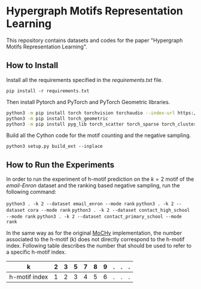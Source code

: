 # Hypergraph Motifs Representation Learning

This repository contains datasets and codes for the paper "Hypergraph Motifs Representation Learning".

## How to Install

Install all the requirements specified in the *requirements.txt* file.

`pip install -r requirements.txt`

Then install Pytorch and PyTorch and PyTorch Geometric libraries.

```bash
python3 -m pip install torch torchvision torchaudio --index-url https://download.pytorch.org/whl/cpu
python3 -m pip install torch_geometric
python3 -m pip install pyg_lib torch_scatter torch_sparse torch_cluster torch_spline_conv -f https://data.pyg.org/whl/torch-2.3.0+cpu.html
```

Build all the Cython code for the motif counting and the negative sampling.

`python3 setup.py build_ext --inplace`

## How to Run the Experiments

In order to run the experiment of h-motif prediction on the $k=2$ motif of the *email-Enron* dataset and the ranking based negative sampling, run the following command:

`python3 . -k 2 --dataset email_enron --mode rank`
`python3 . -k 2 --dataset cora --mode rank`
`python3 . -k 2 --dataset contact_high_school --mode rank`
`python3 . -k 2 --dataset contact_primary_school --mode rank`

In the same way as for the original [MoCHy](https://github.com/geon0325/MoCHy) implementation, the number associated to the h-motif (k) does not directly correspond to the h-motif index. Following table describes the number that should be used to refer to a specific h-motif index.

| k   | 2 | 3 | 5 | 7 | 8 | 9 | . | . | . |
|-----|---|---|---|---|---|---|---|---|---|
| h-motif index | 1 | 2 | 3 | 4 | 5 | 6 | . | . | . |


